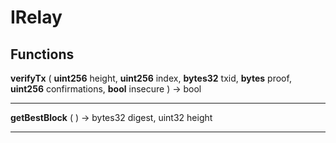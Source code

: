 # IRelay



> 




## Functions



**verifyTx** ( **uint256** height, **uint256** index, **bytes32** txid, **bytes** proof, **uint256** confirmations, **bool** insecure )  → bool



> 

___



**getBestBlock** (  )  → bytes32 digest, uint32 height



> 

___




